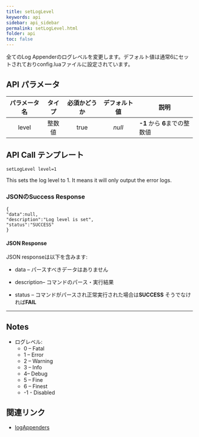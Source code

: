 ```yaml
---
title: setLogLevel
keywords: api
sidebar: api_sidebar
permalink: setLogLevel.html
folder: api
toc: false
---
```


全てのLog Appenderのログレベルを変更します。デフォルト値は通常6にセットされておりconfig.luaファイルに設定されています。



## API パラメータ

| パラメータ名  |  タイプ | 必須かどうか | デフォルト値 | 説明 |
| :------------: | :-----: | :-------: | :-----------: | -------------------------------- |
|     level      | 整数値 |   true    |    *null*     | **-1** から **6**までの整数値 |



## API Call テンプレート

```
setLogLevel level=1
```

This sets the log level to 1. It means it will only output the error logs.



### JSONのSuccess Response

```
{
"data":null,
"description":"Log level is set",
"status":"SUCCESS"
}
```



#### JSON Response

JSON responseは以下を含みます:

- data – パースすべきデータはありません


- description– コマンドのパース・実行結果
- status – コマンドがパースされ正常実行された場合は**SUCCESS** そうでなければ**FAIL**

------

## Notes

- ログレベル:
  - 0 – Fatal
  - 1 – Error
  - 2 – Warning
  - 3 – Info
  - 4– Debug
  - 5 – Fine
  - 6 – Finest
  - -1 - Disabled




## 関連リンク

- [logAppenders](userguide_configlua.html#logappenders)